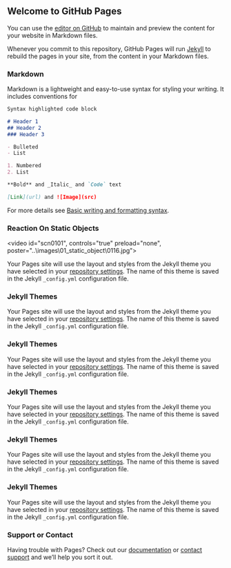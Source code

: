 ## Welcome to GitHub Pages

You can use the [editor on GitHub](https://github.com/msm216/sensors_comparing/edit/master/docs/index.md) to maintain and preview the content for your website in Markdown files.

Whenever you commit to this repository, GitHub Pages will run [Jekyll](https://jekyllrb.com/) to rebuild the pages in your site, from the content in your Markdown files.

### Markdown

Markdown is a lightweight and easy-to-use syntax for styling your writing. It includes conventions for

```markdown
Syntax highlighted code block

# Header 1
## Header 2
### Header 3

- Bulleted
- List

1. Numbered
2. List

**Bold** and _Italic_ and `Code` text

[Link](url) and ![Image](src)
```

For more details see [Basic writing and formatting syntax](https://docs.github.com/en/github/writing-on-github/getting-started-with-writing-and-formatting-on-github/basic-writing-and-formatting-syntax).

### Reaction On Static Objects

<video id="scn0101", controls="true" preload="none", poster="..\images\01_static_object\0116.jpg">
    <source src="..\videos\01_static_object\0116.mp4" type="video/mp4">
</videos>

Your Pages site will use the layout and styles from the Jekyll theme you have selected in your [repository settings](https://github.com/msm216/sensors_comparing/settings/pages). The name of this theme is saved in the Jekyll `_config.yml` configuration file.

### Jekyll Themes

Your Pages site will use the layout and styles from the Jekyll theme you have selected in your [repository settings](https://github.com/msm216/sensors_comparing/settings/pages). The name of this theme is saved in the Jekyll `_config.yml` configuration file.

### Jekyll Themes

Your Pages site will use the layout and styles from the Jekyll theme you have selected in your [repository settings](https://github.com/msm216/sensors_comparing/settings/pages). The name of this theme is saved in the Jekyll `_config.yml` configuration file.

### Jekyll Themes

Your Pages site will use the layout and styles from the Jekyll theme you have selected in your [repository settings](https://github.com/msm216/sensors_comparing/settings/pages). The name of this theme is saved in the Jekyll `_config.yml` configuration file.

### Jekyll Themes

Your Pages site will use the layout and styles from the Jekyll theme you have selected in your [repository settings](https://github.com/msm216/sensors_comparing/settings/pages). The name of this theme is saved in the Jekyll `_config.yml` configuration file.

### Jekyll Themes

Your Pages site will use the layout and styles from the Jekyll theme you have selected in your [repository settings](https://github.com/msm216/sensors_comparing/settings/pages). The name of this theme is saved in the Jekyll `_config.yml` configuration file.

### Support or Contact

Having trouble with Pages? Check out our [documentation](https://docs.github.com/categories/github-pages-basics/) or [contact support](https://support.github.com/contact) and we’ll help you sort it out.
